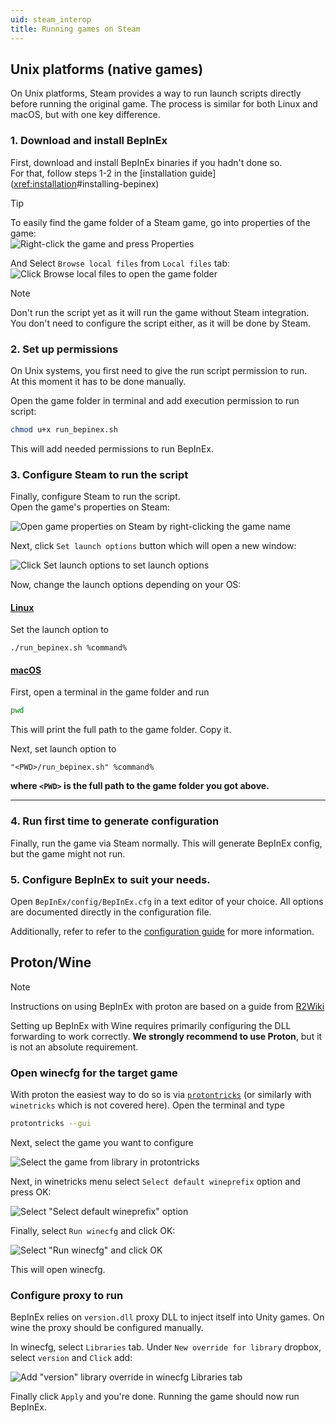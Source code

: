 ```yaml
---
uid: steam_interop
title: Running games on Steam
---
```


## Unix platforms (native games)

On Unix platforms, Steam provides a way to run launch scripts directly 
before running the original game. The process is similar for both 
Linux and macOS, but with one key difference.

### 1. Download and install BepInEx

First, download and install BepInEx binaries if you hadn't done so.  
For that, follow steps 1-2 in the [installation guide](<xref:installation>#installing-bepinex)

> [!TIP]
> To easily find the game folder of a Steam game, go into properties of the game:  
> ![Right-click the game and press Properties](images/steam_props.png)  
>  
> And Select `Browse local files` from `Local files` tab:  
> ![Click Browse local files to open the game folder](images/steam_local_files.png)

> [!NOTE]
> Don't run the script yet as it will run the game without Steam integration.
> You don't need to configure the script either, as it will be done by Steam.

### 2. Set up permissions

On Unix systems, you first need to give the run script permission to run.  
At this moment it has to be done manually.

Open the game folder in terminal and add execution permission to run script:

```sh
chmod u+x run_bepinex.sh
```

This will add needed permissions to run BepInEx.

### 3. Configure Steam to run the script

Finally, configure Steam to run the script.  
Open the game's properties on Steam:

![Open game properties on Steam by right-clicking the game name](images/steam_props.png)

Next, click `Set launch options` button which will open a new window:

![Click Set launch options to set launch options](images/steam_launch_opts.png)

Now, change the launch options depending on your OS:

#### [Linux](#tab/tabid-1)
Set the launch option to
```
./run_bepinex.sh %command%
```

#### [macOS](#tab/tabid-2)
First, open a terminal in the game folder and run
```sh
pwd
```
This will print the full path to the game folder. Copy it.

Next, set launch option to
```
"<PWD>/run_bepinex.sh" %command%
```
**where `<PWD>` is the full path to the game folder you got above.**
***

### 4. Run first time to generate configuration

Finally, run the game via Steam normally. 
This will generate BepInEx config, but the game might not run.

### 5. Configure BepInEx to suit your needs.

Open `BepInEx/config/BepInEx.cfg` in a text editor of your choice. 
All options are documented directly in the configuration file.

Additionally, refer to refer to the [configuration guide](<xref:configuration>) for more information.

## Proton/Wine

> [!NOTE]
> Instructions on using BepInEx with proton are based on a guide from 
> [R2Wiki](https://github.com/risk-of-thunder/R2Wiki/wiki/Getting-BepInEx-Console-Working-on-Linux)

Setting up BepInEx with Wine requires primarily configuring the DLL forwarding 
to work correctly. **We strongly recommend to use Proton**, but it is not an 
absolute requirement.

### Open winecfg for the target game

With proton the easiest way to do so is via 
[`protontricks`](https://github.com/Matoking/protontricks) 
(or similarly with `winetricks` which is not covered here). 
Open the terminal and type

```sh
protontricks --gui
```

Next, select the game you want to configure

![Select the game from library in protontricks](images/protontricks_select.png)

Next, in winetricks menu select `Select default wineprefix` option and press OK:

![Select "Select default wineprefix" option](images/protontricks_wineprefix.png)

Finally, select `Run winecfg` and click OK:

![Select "Run winecfg" and click OK](images/protontricks_winecfg.png)

This will open winecfg.

### Configure proxy to run

BepInEx relies on `version.dll` proxy DLL to inject itself into Unity games. 
On wine the proxy should be configured manually.

In winecfg, select `Libraries` tab. Under `New override for library` dropbox, 
select `version` and `Click` add:

![Add "version" library override in winecfg Libraries tab](images/winecfg_add_lib.png)

Finally click `Apply` and you're done. Running the game should now run BepInEx.